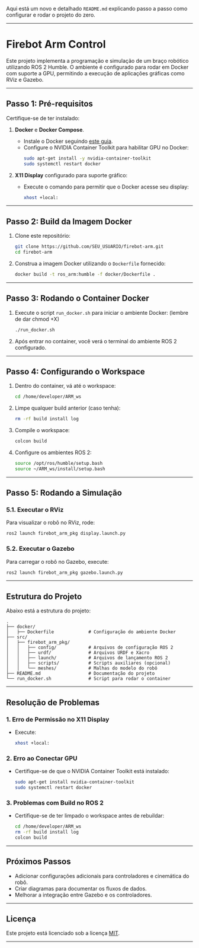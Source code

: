 Aqui está um novo e detalhado `README.md` explicando passo a passo como configurar e rodar o projeto do zero.

---

# Firebot Arm Control

Este projeto implementa a programação e simulação de um braço robótico utilizando ROS 2 Humble. O ambiente é configurado para rodar em Docker com suporte a GPU, permitindo a execução de aplicações gráficas como RViz e Gazebo.

---

## **Passo 1: Pré-requisitos**

Certifique-se de ter instalado:

1. **Docker** e **Docker Compose**.
   - Instale o Docker seguindo [este guia](https://docs.docker.com/engine/install/).
   - Configure o NVIDIA Container Toolkit para habilitar GPU no Docker:
     ```bash
     sudo apt-get install -y nvidia-container-toolkit
     sudo systemctl restart docker
     ```

2. **X11 Display** configurado para suporte gráfico:
   - Execute o comando para permitir que o Docker acesse seu display:
     ```bash
     xhost +local:
     ```

---

## **Passo 2: Build da Imagem Docker**

1. Clone este repositório:
   ```bash
   git clone https://github.com/SEU_USUARIO/firebot-arm.git
   cd firebot-arm
   ```

2. Construa a imagem Docker utilizando o `Dockerfile` fornecido:
   ```bash
   docker build -t ros_arm:humble -f docker/Dockerfile .
   ```

---

## **Passo 3: Rodando o Container Docker**

1. Execute o script `run_docker.sh` para iniciar o ambiente Docker: (lembre de dar chmod +X)
   ```bash
   ./run_docker.sh
   ```

2. Após entrar no container, você verá o terminal do ambiente ROS 2 configurado.

---

## **Passo 4: Configurando o Workspace**

1. Dentro do container, vá até o workspace:
   ```bash
   cd /home/developer/ARM_ws
   ```

2. Limpe qualquer build anterior (caso tenha):
   ```bash
   rm -rf build install log
   ```

3. Compile o workspace:
   ```bash
   colcon build
   ```

4. Configure os ambientes ROS 2:
   ```bash
   source /opt/ros/humble/setup.bash
   source ~/ARM_ws/install/setup.bash
   ```

---

## **Passo 5: Rodando a Simulação**

### 5.1. Executar o RViz
Para visualizar o robô no RViz, rode:
```bash
ros2 launch firebot_arm_pkg display.launch.py
```

### 5.2. Executar o Gazebo
Para carregar o robô no Gazebo, execute:
```bash
ros2 launch firebot_arm_pkg gazebo.launch.py
```

---

## **Estrutura do Projeto**

Abaixo está a estrutura do projeto:

```plaintext
.
├── docker/
│   ├── Dockerfile             # Configuração do ambiente Docker
├── src/
│   ├── firebot_arm_pkg/
│   │   ├── config/            # Arquivos de configuração ROS 2
│   │   ├── urdf/              # Arquivos URDF e Xacro
│   │   ├── launch/            # Arquivos de lançamento ROS 2
│   │   ├── scripts/           # Scripts auxiliares (opcional)
│   │   └── meshes/            # Malhas do modelo do robô
├── README.md                  # Documentação do projeto
└── run_docker.sh              # Script para rodar o container
```

---

## **Resolução de Problemas**

### 1. **Erro de Permissão no X11 Display**
   - Execute:
     ```bash
     xhost +local:
     ```

### 2. **Erro ao Conectar GPU**
   - Certifique-se de que o NVIDIA Container Toolkit está instalado:
     ```bash
     sudo apt-get install nvidia-container-toolkit
     sudo systemctl restart docker
     ```

### 3. **Problemas com Build no ROS 2**
   - Certifique-se de ter limpado o workspace antes de rebuildar:
     ```bash
     cd /home/developer/ARM_ws
     rm -rf build install log
     colcon build
     ```

---

## **Próximos Passos**

- Adicionar configurações adicionais para controladores e cinemática do robô.
- Criar diagramas para documentar os fluxos de dados.
- Melhorar a integração entre Gazebo e os controladores.

---

## **Licença**

Este projeto está licenciado sob a licença [MIT](LICENSE).

--- 

